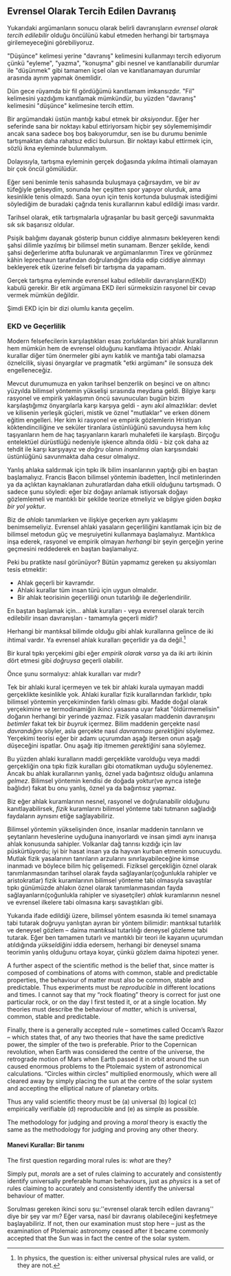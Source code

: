 ## Evrensel Olarak Tercih Edilen Davranış

Yukarıdaki argümanların sonucu olarak belirli davranışların *evrensel olarak tercih edilebilir* olduğu öncülünü kabul etmeden herhangi bir tartışmaya girilemeyeceğini görebiliyoruz.

"Düşünce" kelimesi yerine "davranış" kelimesini kullanmayı tercih ediyorum çünkü "eyleme", "yazma", "konuşma" gibi nesnel ve kanıtlanabilir durumlar ile "düşünmek" gibi tamamen içsel olan ve kanıtlanamayan durumlar arasında ayrım yapmak önemlidir.

Dün gece rüyamda bir fil gördüğümü kanıtlamam imkansızdır. "Fil" kelimesini yazdığımı kanıtlamak mümkündür, bu yüzden "davranış" kelimesini "düşünce" kelimesine tercih ettim.

Bir argümandaki üstün mantığı kabul etmek bir *aksiyon*dur. Eğer her seferinde sana bir noktayı kabul ettiriyorsam hiçbir şey söylememişimdir ancak sana sadece boş boş bakıyorumdur, sen ise bu durumu benimle tartışmaktan daha rahatsız edici bulursun. Bir noktayı kabul ettirmek için, sözlü ikna eyleminde bulunmalıyım.

Dolayısıyla, tartışma eyleminin gerçek doğasında yıkılma ihtimali olamayan bir çok öncül gömülüdür.

Eğer seni benimle tenis sahasında buluşmaya çağırsaydım, ve bir av tüfeğiyle gelseydim, sonunda her çeşitten spor yapıyor olurduk, ama kesinlikle tenis olmazdı. Sana oyun için tenis kortunda buluşmak istediğimi söylediğim de buradaki çağrıda tenis kurallarının kabul edildiği iması vardır.

Tarihsel olarak, etik tartışmalarla uğraşanlar bu basit gerçeği savunmakta sık sık başarısız oldular.

Psişik balığımı dayanak gösterip bunun ciddiye alınmasını bekleyeren kendi şahsi dilimle yazılmış bir bilimsel metin sunamam. Benzer şekilde, kendi şahsi değerlerime atıfta bulunarak ve argümanlarımın Tirex ve görünmez kâhin leprechaun tarafından doğrulandığını iddia edip ciddiye alınmayı bekleyerek etik üzerine felsefi bir tartışma da yapamam.

Gerçek tartışma eyleminde evrensel kabul edilebilir davranışların(EKD) kabulü gerekir. Bir etik argümana EKD ileri sürmeksizin rasyonel bir cevap vermek mümkün değildir.

Şimdi EKD için bir dizi olumlu kanıta geçelim.

### EKD ve Geçerlilik

Modern felsefecilerin karşılaştıkları esas zorluklardan biri ahlak kurallarının hem mümkün hem de evrensel olduğunu kanıtlama ihtiyacıdır. Ahlaki kurallar diğer tüm önermeler gibi aynı katılık ve mantığa tabi olamazsa öznelcilik, siyasi önyargılar ve pragmatik "etki argümanı" ile sonsuza dek engelleneceğiz.

Mevcut durumumuza en yakın tarihsel benzerlik on beşinci ve on altıncı yüzyılda bilimsel yöntemin yükselişi sırasında meydana geldi. Bilgiye karşı rasyonel ve empirik yaklaşımın öncü savunucuları bugün bizim karşılaştığımız önyargılarla karşı karşıya geldi - aynı akıl almazlıklar: devlet ve kilisenin yerleşik güçleri, mistik ve öznel "mutlaklar" ve erken dönem eğitim engelleri. Her kim ki rasyonel ve empirik gözlemlerin Hristiyan köktendinciliğine ve seküler tiranlara üstünlüğünü savunduysa hem kılıç taşıyanların hem de haç taşıyanların kararlı muhalefeti ile karşılaştı. Birçoğu entelektüel dürüstlüğü nedeniyle işkence altında öldü - biz çok daha az tehdit ile karşı karşıyayız ve *doğru* olanın *inanılmış* olan karşısındaki üstünlüğünü savunmakta daha cesur olmalıyız.

Yanlış ahlaka saldırmak için tıpkı ilk bilim insanlarının yaptığı gibi en baştan başlamalıyız. Francis Bacon bilimsel yöntemin ibadetten, İncil metinlerinden ya da açlıktan kaynaklanan zuhuratlardan daha etkili olduğunu tartışmadı. O sadece şunu söyledi: eğer biz doğayı anlamak istiyorsak doğayı gözlemlemeli ve mantıklı bir şekilde teorize etmeliyiz ve bilgiye giden *başka bir yol yoktur*.

Biz de *ahlak*ı tanımlarken ve ilişkiye geçerken aynı yaklaşımı benimsemeliyiz. Evrensel ahlaki yasaların geçerliliğini kanıtlamak için biz de bilimsel metodun güç ve meşruiyetini kullanmaya başlamalıyız. Mantıklıca inşa ederek, rasyonel ve empirik olmayan *herhangi* bir şeyin gerçeğin yerine geçmesini reddederek en baştan başlamalıyız.

Peki bu pratikte nasıl görünüyor? Bütün yapmamız gereken şu aksiyomları tesis etmektir:

- Ahlak geçerli bir kavramdır.
- Ahlaki kurallar tüm insan türü için uygun olmalıdır.
- Bir ahlak teorisinin geçerliliği onun tutarlılığı ile değerlendirilir.

En baştan başlamak için… ahlak kuralları - veya evrensel olarak tercih edilebilir insan davranışları - tamamıyla geçerli midir?

Herhangi bir mantıksal bilimde olduğu gibi ahlak kurallarına gelince de iki ihtimal vardır. Ya evrensel ahlak kuralları geçerlidir ya da değil.[^6]

Bir kural tıpkı yerçekimi gibi eğer *empirik olarak varsa* ya da iki artı ikinin dört etmesi gibi *doğruysa* geçerli olabilir.

Önce şunu sormalıyız: ahlak kuralları var mıdır?

Tek bir ahlaki kural içermeyen ve tek bir ahlaki kurala uymayan maddi gerçeklikte kesinlikle yok. Ahlaki kurallar fizik kurallarından farklıdır, tıpkı bilimsel yöntemin yerçekiminden farklı olması gibi. Madde doğal olarak yerçekimine ve termodinamiğin ikinci yasasına uyar fakat "öldürmemelisin" doğanın herhangi bir yerinde yazmaz. Fizik yasaları maddenin davranışını *betimler* fakat tek bir *buyruk* içermez. Bilim maddenin gerçekte nasıl *davrandığını* söyler, asla gerçekte nasıl *davranması gerektiğini* söylemez. Yerçekimi teorisi eğer bir adamı uçurumdan aşağı itersen onun aşağı düşeceğini ispatlar. Onu aşağı itip itmemen *gerektiğini* sana söylemez.

Bu yüzden ahlaki kuralların maddi gerçeklikte varolduğu veya maddi gerçekliğin ona tıpkı fizik kuralları gibi otomatikman uyduğu söylenemez. Ancak bu ahlak kurallarının yanlış, öznel yada bağıntısız olduğu anlamına *gelmez*. Bilimsel yöntemin kendisi de doğada yoktur(ve ayrıca isteğe bağlıdır) fakat bu onu yanlış, öznel ya da bağıntısız yapmaz.

Biz eğer ahlak kuramlarının nesnel, rasyonel ve doğrulanabilir olduğunu kanıtlayabilirsek, *fizik* kuramlarını bilimsel yönteme tabi tutmanın sağladığı faydaların aynısını etiğe sağlayabiliriz.

Bilimsel yöntemin yükselişinden önce, insanlar maddenin tanrıların ve şeytanların heveslerine uyduğuna inanıyorlardı ve insan şimdi aynı inanışa ahlak konusunda sahipler. Volkanlar dağ tanrısı kızdığı için lav püskürtüyordu; iyi bir hasat insan ya da hayvan kurban etmenin sonucuydu. Mutlak fizik yasalarının tanrıların arzularını sınırlayabileceğine kimse inanmadı ve böylece bilim hiç gelişemedi. Fiziksel gerçekliğin öznel olarak tanımlanmasından tarihsel olarak fayda sağlayanlar(çoğunlukla rahipler ve aristokratlar) fizik kuramlarının bilimsel yönteme tabi olmasıyla savaştılar tıpkı günümüzde ahlakın öznel olarak tanımlanmasından fayda sağlayanların(çoğunlukla rahipler ve siyasetçiler) *ahlak* kuramlarının nesnel ve evrensel ilkelere tabi olmasına karşı savaştıkları gibi.

Yukarıda ifade edildiği üzere, bilimsel yöntem esasında iki temel sınamaya tabi tutarak doğruyu yanlıştan ayıran bir yöntem bilimidir: mantıksal tutarlılık ve deneysel gözlem – daima mantıksal tutarlılığı deneysel gözleme tabi tutarak. Eğer ben tamamen tutarlı ve mantıklı bir teori ile kayanın uçurumdan atıldığında *yükseldiğini* iddia edersem, herhangi bir deneysel sınama teorimin yanlış olduğunu ortaya koyar, çünkü gözlem daima hipotezi yener.

A further aspect of the scientific method is the belief that, since matter is composed of combinations of atoms with common, stable and predictable properties, the behaviour of matter must also be common, stable and predictable. Thus experiments must be *reproducible* in different locations and times. I cannot say that my “rock floating” theory is correct for just one particular rock, or on the day I first tested it, or at a single location. My theories must describe the behaviour of *matter*, which is universal, common, stable and predictable.

Finally, there is a generally accepted rule – sometimes called Occam’s Razor – which states that, of any two theories that have the same predictive power, the simpler of the two is preferable. Prior to the Copernican revolution, when Earth was considered the centre of the universe, the retrograde motion of Mars when Earth passed it in orbit around the sun caused enormous problems to the Ptolemaic system of astronomical calculations. “Circles within circles” multiplied enormously, which were all cleared away by simply placing the sun at the centre of the solar system and accepting the elliptical nature of planetary orbits.

Thus any valid scientific theory must be (a) universal (b) logical (c) empirically verifiable (d) reproducible and (e) as simple as possible.

The methodology for judging and proving a *moral* theory is exactly the same as the methodology for judging and proving any other theory.

#### Manevi Kurallar: Bir tanımı

The first question regarding moral rules is: *what* are they?

Simply put, *morals* are a set of rules claiming to accurately and consistently identify universally preferable human behaviours, just as *physics* is a set of rules claiming to accurately and consistently identify the universal behaviour of matter.

Sorulması gereken ikinci soru şu:''evrensel olarak tercih edilen davranış'' diye bir şey var mı? Eğer varsa, nasıl bir davranış olabileceğini keşfetmeye başlayabiliriz. If not, then our examination must stop here – just as the examination of Ptolemaic astronomy ceased after it became commonly accepted that the Sun was in fact the centre of the solar system.

[^6]: In physics, the question is: either universal physical rules are valid, or they are not.